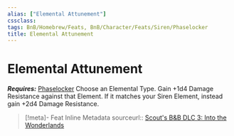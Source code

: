 ```yaml
---
alias: ["Elemental Attunement"]
cssclass: 
tags: BnB/Homebrew/Feats, BnB/Character/Feats/Siren/Phaselocker
title: Elemental Attunement
---
```


# Elemental Attunement
***Requires:*** [Phaselocker](Phaselocker.md)
Choose an Elemental Type.
Gain +1d4 Damage Resistance against that Element.
If it matches your Siren Element, instead gain +2d4 Damage Resistance.

> [!meta]- Feat Inline Metadata
> sourceurl:: [Scout's B&B DLC 3: Into the Wonderlands](https://docs.google.com/document/d/1MLOgrWwcLNTnP9PuXrKiLImy7SUh4hXO8arVUAlmdp0/edit)
